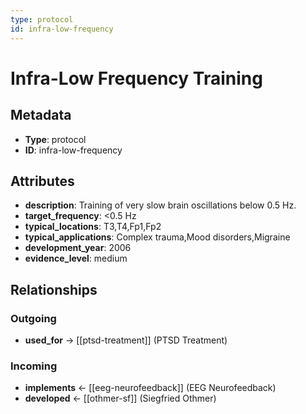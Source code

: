 ```yaml
---
type: protocol
id: infra-low-frequency
---
```


# Infra-Low Frequency Training

## Metadata

- **Type**: protocol
- **ID**: infra-low-frequency

## Attributes

- **description**: Training of very slow brain oscillations below 0.5 Hz.
- **target_frequency**: <0.5 Hz
- **typical_locations**: T3,T4,Fp1,Fp2
- **typical_applications**: Complex trauma,Mood disorders,Migraine
- **development_year**: 2006
- **evidence_level**: medium

## Relationships

### Outgoing

- **used_for** → [[ptsd-treatment]] (PTSD Treatment)

### Incoming

- **implements** ← [[eeg-neurofeedback]] (EEG Neurofeedback)
- **developed** ← [[othmer-sf]] (Siegfried Othmer)

